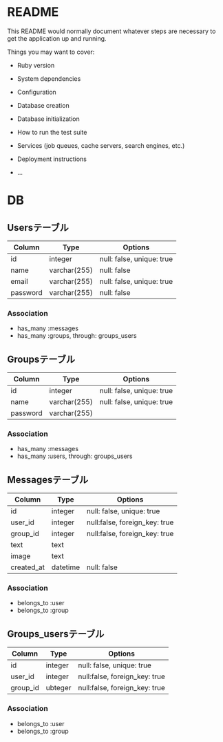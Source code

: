 # README

This README would normally document whatever steps are necessary to get the
application up and running.

Things you may want to cover:

* Ruby version

* System dependencies

* Configuration

* Database creation

* Database initialization

* How to run the test suite

* Services (job queues, cache servers, search engines, etc.)

* Deployment instructions

* ...

DB
=====================================
## Usersテーブル

|Column|Type|Options|
|------|----|-------|
|id|integer|null: false, unique: true|
|name|varchar(255)|null: false|
|email|varchar(255)|null: false, unique: true|
|password|varchar(255)|null: false|

### Association
- has_many :messages
- has_many :groups, through: groups_users

## Groupsテーブル

|Column|Type|Options|
|------|----|-------|
|id|integer|null: false, unique: true|
|name|varchar(255)|null: false, unique: true|
|password|varchar(255)||

### Association
- has_many :messages
- has_many :users, through: groups_users

## Messagesテーブル

|Column|Type|Options|
|------|----|-------|
|id|integer|null: false, unique: true|
|user_id|integer|null:false, foreign_key: true|
|group_id|integer|null:false, foreign_key: true|
|text|text||
|image|text||
|created_at|datetime|null: false|

### Association
- belongs_to :user
- belongs_to :group

## Groups_usersテーブル

|Column|Type|Options|
|------|----|-------|
|id|integer|null: false, unique: true|
|user_id|integer|null:false, foreign_key: true|
|group_id|ubteger|null:false, foreign_key: true|

### Association
- belongs_to :user
- belongs_to :group